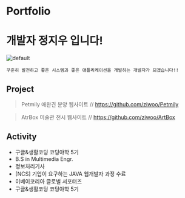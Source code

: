 # Portfolio

#  개발자 정지우 입니다!

![default](https://user-images.githubusercontent.com/45416751/49363568-56fbe700-f725-11e8-99cc-9672d27333ad.jpg)

``` 
꾸준히 발전하고 좋은 시스템과 좋은 애플리케이션을 개발하는 개발자가 되겠습니다!!
```
## Project

> Petmily 애완견 분양 웹사이트 // https://github.com/ziwoo/Petmily

> AtrBox 미술관 전시 웹사이트 // https://github.com/ziwoo/ArtBox

## Activity
* 구글&생활코딩 코딩야학 5기
* B.S in Multimedia Engr.
* 정보처리기사
* [NCS] 기업이 요구하는 JAVA 웹개발자 과정 수료
* 이베이코리아 글로벌 서포터즈
* 구글&생활코딩 코딩야학 5기

  
    
  

